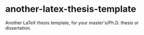 # another-latex-thesis-template

Another LaTeX thesis template, for your master's/Ph.D. thesis or dissertation.

